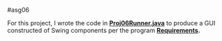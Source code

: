 #asg06

For this project, I wrote the code in **[Proj06Runner.java](Proj06Runner.java)** to produce a GUI constructed of Swing components per the program **[Requirements](requirements.txt).**
